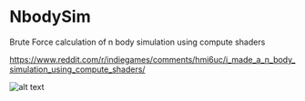 # NbodySim
Brute Force calculation of n body simulation using compute shaders

https://www.reddit.com/r/indiegames/comments/hmi6uc/i_made_a_n_body_simulation_using_compute_shaders/

![alt text](https://i.imgur.com/3AjEmno.gif)
